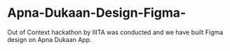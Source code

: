 # Apna-Dukaan-Design-Figma-
Out of Context hackathon by IIITA was conducted and we have built Figma design on Apna Dukaan App.
